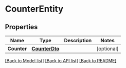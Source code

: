 # CounterEntity

## Properties

Name | Type | Description | Notes
------------ | ------------- | ------------- | -------------
**Counter** | [**CounterDto**](CounterDTO.md) |  | [optional] 

[[Back to Model list]](../README.md#documentation-for-models) [[Back to API list]](../README.md#documentation-for-api-endpoints) [[Back to README]](../README.md)



